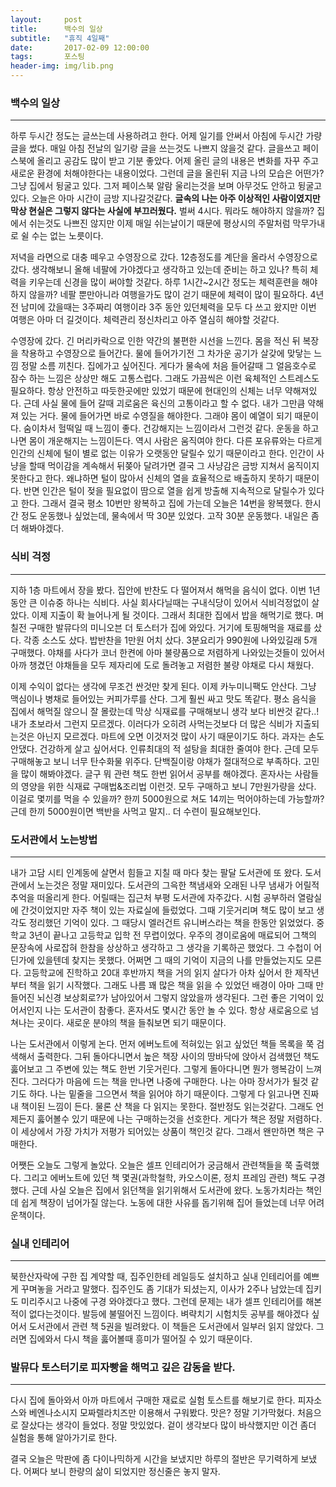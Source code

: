 ```yaml
---  
layout:	    post  
title: 	    백수의 일상
subtitle:   "휴직 4일째"  
date:       2017-02-09 12:00:00  
tags:       포스팅  
header-img: img/lib.png
---  
```

  

### 백수의 일상  
----  
  
 하루 두시간 정도는 글쓰는데 사용하려고 한다. 어제 일기를 안써서 아침에 두시간 가량 글을 썼다. 매일 아침 전날의 일기랑 글을 쓰는것도 나쁘지 않을것 같다.  글을쓰고 페이스북에 올리고 공감도 많이 받고 기분 좋았다. 어제 올린 글의 내용은 변화를 자꾸 주고 새로운 환경에 처해야한다는 내용이었다. 그런데 글을 올린뒤 지금 나의 모습은 어떤가? 그냥 집에서 뒹굴고 있다. 그저 페이스북 알람 울리는것을 보며 아무것도 안하고 뒹굴고 있다. 오늘은 아마 시간이 금방 지나갈것같다. __글속의 나는 아주 이상적인 사람이였지만 막상 현실은 그렇지 않다는 사실에 부끄러웠다.__ 벌써 4시다. 뭐라도 해야하지 않을까? 집에서 쉬는것도 나쁘진 않지만 이제 매일 쉬는날이기 때문에 평상시의 주말처럼 막무가내로 쉴 수는 없는 노릇이다.     
  
 저녁을 라면으로 대충 떼우고 수영장으로 갔다. 12층정도를 계단을 올라서 수영장으로 갔다. 생각해보니 올해 네팔에 가야겠다고 생각하고 있는데 준비는 하고 있나? 특히 체력을 키우는데 신경을 많이 써야할 것같다. 하루 1시간~2시간 정도는 체력훈련을 해야하지 않을까?  네팔 뿐만아니라 여행을가도 많이 걷기 때문에 체력이 많이 필요하다. 4년전 남미에 갔을때는 3주짜리 여행이라 3주 동안 있던체력을 모두 다 쓰고 왔지만 이번 여행은 아마 더 길것이다. 체력관리 정신차리고 아주 열심히 해야할 것같다.     
  
수영장에 갔다. 긴 머리카락으로 인한 약간의 불편한 시선을 느낀다. 몸을 적신 뒤 복장을 착용하고 수영장으로 들어간다. 물에 들어가기전 그 차가운 공기가 살갖에 맞닿는 느낌 정말 소름 끼친다. 집에가고 싶어진다. 게다가 물속에 처음 들어갈때 그 얼음호수로 잠수 하는 느낌은 상상만 해도 고통스럽다. 그래도 가끔씩은 이런 육체적인 스트레스도 필요하다. 항상 안전하고 따듯한곳에만 있었기 때문에 현대인의 신체는 너무 약해져있다. 근데 사실 물에 들어 갈때 괴로움은 육신의 고통이라고 할 수 없다. 내가 그만큼 약해져 있는 거다. 물에 들어가면 바로 수영질을 해야한다. 그래야 몸이 예열이 되기 때문이다. 숨이차서 헐떡일 때 느낌이 좋다. 건강해지는 느낌이라서 그런것 같다. 운동을 하고나면 몸이 개운해지는 느낌이든다. 역시 사람은 움직여야 한다. 다른 포유류와는 다르게 인간의 신체에 털이 별로 없는 이유가 오랫동안 달릴수 있기 때문이라고 한다. 인간이 사냥을 할때 먹이감을 계속해서 뒤쫒아 달려가면 결국 그 사냥감은 금방 지쳐서 움직이지 못한다고 한다. 왜냐하면 털이 많아서 신체의 열을 효율적으로 배출하지 못하기 때문이다. 반면 인간은 털이 젖을 필요없이 땀으로 열을 쉽게 방출해 지속적으로 달릴수가 있다고 한다. 그래서 결국 평소 10번만 왕복하고 집에 가는데 오늘은 14번을 왕복했다. 한시간 정도 운동했나 싶었는데, 물속에서 딱 30분 있었다. 고작 30분 운동했다. 내일은 좀더 해봐야겠다.     
  

### 식비 걱정
----  
  
 지하 1층 마트에서 장을 봤다. 집안에 반찬도 다 떨어져서 해먹을 음식이 없다. 이번 1년동안 큰 이슈중 하나는 식비다. 사실 회사다닐때는 구내식당이 있어서 식비걱정없이 살았다. 이제 지출이 확 늘어나게 될 것이다. 그래서 최대한 집에서 밥을 해먹기로 했다.  며칠전 구매한 발뮤다의 미니오븐 더 토스터가 집에 와있다.  거기에 토핑해먹을 재료를 샀다. 각종 소스도 샀다. 밥반찬을 1만원 어치 샀다. 3분요리가 990원에 나와있길래 5개 구매했다. 야채를 사다가 코너 한켠에 아마 불량품으로 저렴하게 나와있는것들이 있어서 아까 챙겼던 야채들을 모두 제자리에 도로 돌려놓고 저렴한 불량 야채로 다시 채웠다.  
  
 이제 수익이 없다는 생각에 무조건 싼것만 찾게 된다. 이제 카누미니팩도 안산다. 그냥 맥심이나 병채로 들어있는 커피가루를 산다. 그게 훨씬 싸고 맛도 똑같다. 평소 음식을 집에서 해먹질 않으니 잘 몰랐는데 막상 식재료를 구매해보니 생각 보다 비싼것 같다..! 내가 초보라서 그런지 모르겠다. 이러다가 오히려 사먹는것보다 더 많은 식비가 지출되는것은 아닌지 모르겠다. 마트에 오면 이것저것 많이 사기 때문이기도 하다. 과자는 손도 안댔다. 건강하게 살고 싶어서다. 인류최대의 적 설탕을 최대한 줄여야 한다. 근데 모두 구매해놓고 보니 너무 탄수화물 위주다. 단백질이랑 야채가 절대적으로 부족하다. 고민을 많이 해봐야겠다. 글구 뭐 관련 책도 한번 읽어서 공부를 해야겠다. 혼자사는 사람들의 영양을 위한 식재료 구매법&조리법 이런것.  모두 구매하고 보니 7만원가량을 샀다. 이걸로 몇끼를 먹을 수 있을까? 한끼 5000원으로 쳐도 14끼는 먹어야하는데 가능할까? 근데 한끼 5000원이면 백반을 사먹고 말지.. 더 수련이 필요해보인다.    
  
  
### 도서관에서 노는방법  
----  

 내가 고담 시티 인계동에 살면서 힘들고 지칠 때 마다 찾는 팔달 도서관에 또 왔다. 도서관에서 노는것은 정말 재미있다. 도서관의 그윽한 책냄새와 오래된 나무 냄새가 어릴적 추억을 떠올리게 한다. 어릴때는 집근처 부평 도서관에 자주갔다. 시험 공부하러 열람실에 간것이었지만 자주 책이 있는 자료실에 들렀었다. 그때 기웃거리며 책도 많이 보고 생각도 정리했던 기억이 있다. 그 때당시 엘러건트 유니버스라는 책을 한동안 읽었었다. 중학교 3년이 끝나고 고등학교 입학 전 무렵이었다. 우주의 경이로움에 매료되어 그책의 문장속에 사로잡혀 한참을 상상하고 생각하고 그 생각을 기록하곤 했었다. 그 수첩이 어딘가에 있을텐데 찾지는 못했다. 어쩌면 그 때의 기억이 지금의 나를 만들었는지도 모른다. 고등학교에 진학하고 20대 후반까지 책을 거의 읽지 살다가 아차 싶어서 한 제작년부터 책을 읽기 시작했다. 그래도 나름 꽤 많은 책을 읽을 수 있었던 배경이 아마 그때 만들어진 뇌신경 보상회로?가 남아있어서 그렇지 않았을까 생각된다. 그런 좋은 기억이 있어서인지 나는 도서관이 참좋다. 혼자서도 몇시간 동안 놀 수 있다. 항상 새로움으로 넘쳐나는 곳이다. 새로운 분야의 책을 들춰보면 되기 때문이다.  

 나는 도서관에서 이렇게 논다. 먼저 에버노트에 적혀있는 읽고 싶었던 책들 목록을 쭉 검색해서 출력한다. 그뒤 돌아다니면서 높은 책장 사이의 땅바닥에 앉아서 검색했던 책도 훓어보고 그 주변에 있는 책도 한번 기웃거린다. 그렇게 돌아다니면 뭔가 행복감이 느껴진다. 그러다가 마음에 드는 책을 만나면 나중에 구매한다. 나는 아마 장서가가 될것 같기도 하다. 나는 밑줄을 그으면서 책을 읽어야 하기 때문이다. 그렇게 다 읽고나면 진짜 내 책이된 느낌이 든다. 물론 산 책을 다 읽지는 못한다. 절반정도 읽는것같다. 그래도 언제든지 훓어볼수 있기 때문에 나는 구매하는것을 선호한다. 게다가 책은 정말 저렴하다. 이 세상에서 가장 가치가 저평가 되어있는 상품이 책인것 같다. 그래서 왠만하면 책은 구매한다.  

 어쨋든 오늘도 그렇게 놀았다. 오늘은 셀프 인테리어가 궁금해서 관련책들을 쭉 출력했다. 그리고 에버노트에 있던 책 몇권(과학철학, 카오스이론, 정치 프레임 관련) 책도 구경 했다. 근데 사실 오늘은 집에서 읽던책을 읽기위해서 도서관에 왔다. 노동가치라는 책인데 쉽게 책장이 넘어가질 않는다. 노동에 대한 사유를 돕기위해 집어 들었는데 너무 어려운책이다.   

  

### 실내 인테리어  
----  

북한산자락에 구한 집 계약할 때, 집주인한테 레일등도 설치하고 실내 인테리어를 예쁘게 꾸며놓을 거라고 말했다. 집주인도 좀 기대가 되셨는지, 이사가 2주나 남았는데 집키도 미리주시고 나중에 구경 와야겠다고 했다. 그런데 문제는 내가 셀프 인테리어를 해본적이 없다는것이다. 발등에 불떨어진 느낌이다. 벼략치기 시험치듯 공부를 해야겠다 싶어서 도서관에서 관련 책 5권을 빌려왔다. 이 책들은 도서관에서 일부러 읽지 않았다. 그러면 집에와서 다시 책을 훓어볼때 흥미가 떨어질 수 있기 때문이다.   
  

### 발뮤다 토스터기로 피자빵을 해먹고 깊은 감동을 받다.  
----  

다시 집에 돌아와서 아까 마트에서 구매한 재료로 실험 토스트를 해보기로 한다. 피자소스와 베엔나소시지 모짜렐라치즈만 이용해서 구워봤다. 맛은? 정말 기가막혔다. 처음으로 잘샀다는 생각이 들었다. 정말 맛있었다. 겉이 생각보다 많이 바삭했지만 이건 좀더 실험을 통해 알아가기로 한다.   
  
결국 오늘은 막판에 좀 다이나믹하게 시간을 보냈지만 하루의 절반은 무기력하게 보냈다. 어쩌다 보니 한량의 삶이 되었지만 정신줄은 놓지 말자.
  
  
